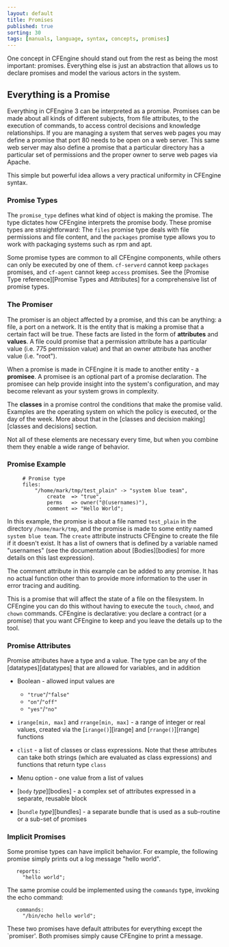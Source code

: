 ```yaml
---
layout: default
title: Promises
published: true
sorting: 30
tags: [manuals, language, syntax, concepts, promises]
---
```


One concept in CFEngine should stand out from the rest as being the most 
important: promises. Everything else is just an abstraction that allows us to 
declare promises and model the various actors in the system.

## Everything is a Promise

Everything in CFEngine 3 can be interpreted as a promise. Promises can be made 
about all kinds of different subjects, from file attributes, to the execution 
of commands, to access control decisions and knowledge relationships. If you 
are managing a system that serves web pages you may define a promise that port 
80 needs to be open on a web server. This same web server may also define a 
promise that a particular directory has a particular set of permissions and 
the proper owner to serve web pages via Apache.

This simple but powerful idea allows a very practical uniformity in CFEngine 
syntax. 

### Promise Types

The `promise_type` defines what kind of object is making the promise. The type 
dictates how CFEngine interprets the promise body. These promise types are 
straightforward: The `files` promise type deals with file permissions and file 
content, and the `packages` promise type allows you to work with packaging 
systems such as rpm and apt.

Some promise types are common to all CFEngine components, while others can 
only be executed by one of them. `cf-serverd` cannot keep `packages` promises, 
and `cf-agent` cannot keep `access` promises. See the
[Promise Type reference][Promise Types and Attributes] for a comprehensive 
list of promise types.

### The Promiser

The promiser is an object affected by a promise, and this can be anything: a 
file, a port on a network. It is the entity that is making a promise that a 
certain fact will be true. These facts are listed in the form of 
**attributes** and **values**. A file could promise that a permission 
attribute has a particular value (i.e. 775 permission value) and that an owner 
attribute has another value (i.e. "root").

When a promise is made in CFEngine it is made to another entity - a 
**promisee**. A promisee is an optional part of a promise declaration. The 
promisee can help provide insight into the system's configuration, and may 
become relevant as your system grows in complexity.

The **classes** in a promise control the conditions that make the promise 
valid. Examples are the operating system on which the policy is executed, or 
the day of the week. More about that in the [classes and decision 
making][classes and decisions] section.

Not all of these elements are necessary every time, but when you combine them 
they enable a wide range of behavior.

### Promise Example

```cf3
     # Promise type
     files:     
         "/home/mark/tmp/test_plain" -> "system blue team",
             create  => "true",
             perms   => owner("@(usernames)"),
             comment => "Hello World";
```

In this example, the promise is about a file named `test_plain` in the 
directory `/home/mark/tmp`, and the promise is made to some entity named 
`system blue team`. The `create` attribute instructs CFEngine to create the 
file if it doesn't exist. It has a list of owners that is defined by a 
variable named "usernames" (see the documentation about 
[Bodies][bodies] for more details on this last 
expression).

The comment attribute in this example can be added to any promise. It has no 
actual function other than to provide more information to the user in error 
tracing and auditing.

This is a promise that will affect the state of a file on the filesystem. In 
CFEngine you can do this without having to execute the `touch`, `chmod`, and 
`chown` commands. CFEngine is declarative: you declare a contract (or a 
promise) that you want CFEngine to keep and you leave the details up to the 
tool.

### Promise Attributes

Promise attributes have a type and a value. The type can be any of the
[datatypes][datatypes] that are allowed for variables, and in addition

* Boolean - allowed input values are
    * `"true"`/`"false"`
    * `"on"`/`"off"`
    * `"yes"`/`"no"`

* `irange[min, max]` and `rrange[min, max]` - a range of integer or real 
  values, created via the [`irange()`][irange] and [`rrange()`][rrange] 
  functions

* `clist` - a list of classes or class expressions. Note that these
   attributes can take both strings (which are evaluated as class expressions)
   and functions that return type `class`

* Menu option - one value from a list of values

* [`body` *type*][bodies] - a complex set of 
  attributes expressed in a separate, reusable block

* [`bundle` *type*][bundles] - a separate bundle 
  that is used as a sub-routine or a sub-set of promises

### Implicit Promises

Some promise types can have implicit behavior. For example, the following 
promise simply prints out a log message "hello world".

```cf3
   reports:     
     "hello world";
```

The same promise could be implemented using the `commands` type, invoking the 
echo command:

````cf3
   commands:     
     "/bin/echo hello world";
````

These two promises have default attributes for everything except the 
`promiser'. Both promises simply cause CFEngine to print a message.


